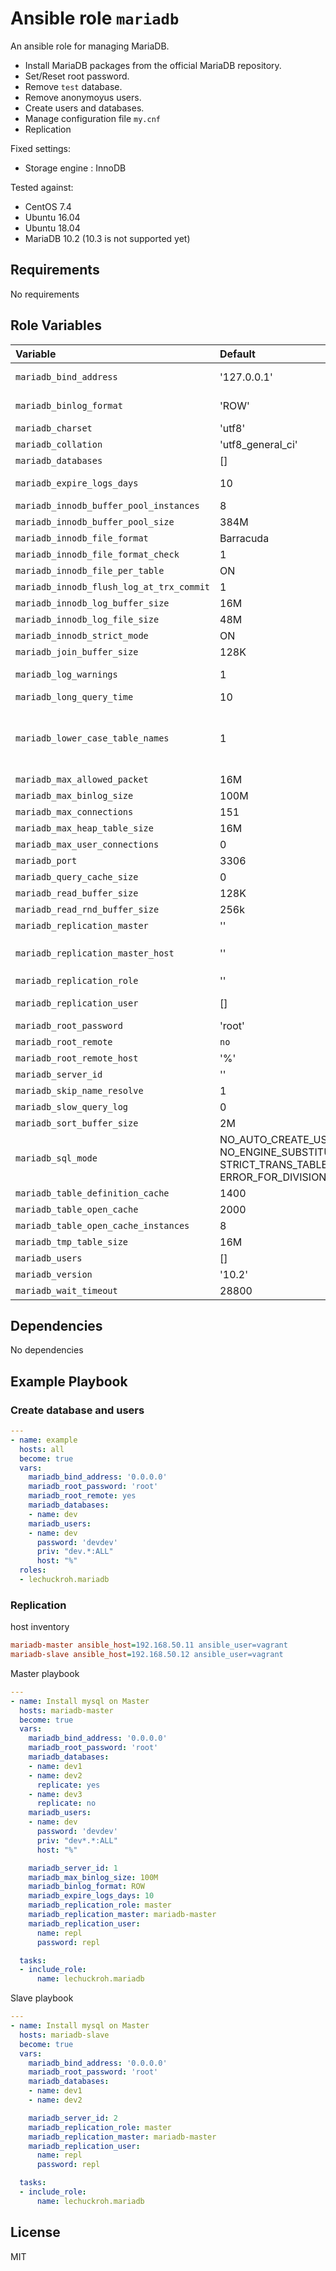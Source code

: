 # Ansible role `mariadb`

An ansible role for managing MariaDB.

* Install MariaDB packages from the official MariaDB repository.
* Set/Reset root password.
* Remove `test` database.
* Remove anonymoyus users.
* Create users and databases.
* Manage configuration file `my.cnf`
* Replication

Fixed settings:
* Storage engine : InnoDB

Tested against:
* CentOS 7.4
* Ubuntu 16.04
* Ubuntu 18.04
* MariaDB 10.2 (10.3 is not supported yet)

## Requirements

No requirements

## Role Variables

| Variable                                 | Default           | Comments                                                                                                    |
|:-----------------------------------------|:------------------|:------------------------------------------------------------------------------------------------------------|
| `mariadb_bind_address`                   | '127.0.0.1'       | IP address of the network interface to listen on. '0.0.0.0' for all interfaces. |
| `mariadb_binlog_format`                  | 'ROW'             | binary logging format (`STATEMENT`, `ROW`, `MIXED`) |
| `mariadb_charset`                        | 'utf8'            | |
| `mariadb_collation`                      | 'utf8_general_ci' | |
| `mariadb_databases`                      | []                | databases to add. See [mysql_db](http://docs.ansible.com/ansible/devel/modules/mysql_db_module.html#parameters) |
| `mariadb_expire_logs_days`               | 10                | the number of days before automatic removal of binary log files. |
| `mariadb_innodb_buffer_pool_instances`   | 8                 | |
| `mariadb_innodb_buffer_pool_size`        | 384M              | |
| `mariadb_innodb_file_format`             | Barracuda         | |
| `mariadb_innodb_file_format_check`       | 1                 | |
| `mariadb_innodb_file_per_table`          | ON                | |
| `mariadb_innodb_flush_log_at_trx_commit` | 1                 | |
| `mariadb_innodb_log_buffer_size`         | 16M               | |
| `mariadb_innodb_log_file_size`           | 48M               | |
| `mariadb_innodb_strict_mode`             | ON                | |
| `mariadb_join_buffer_size`               | 128K              | |
| `mariadb_log_warnings`                   | 1                 | 0: no warning logs. 1: critical warnings logged. >= 2: see manual. |
| `mariadb_long_query_time`                | 10                | |
| `mariadb_lower_case_table_names`         | 1                 | 0: case-sensitive(Linux), 1: stored in lowercase, case-insensitive(Windows), 2: stored as declared, compared in lowercase(OSX) |
| `mariadb_max_allowed_packet`             | 16M               | |
| `mariadb_max_binlog_size`                | 100M              | max binary log size (4096 byte ~ 1GB) |
| `mariadb_max_connections`                | 151               | |
| `mariadb_max_heap_table_size`            | 16M               | |
| `mariadb_max_user_connections`           | 0                 | |
| `mariadb_port`                           | 3306              | port number |
| `mariadb_query_cache_size`               | 0                 | |
| `mariadb_read_buffer_size`               | 128K              | |
| `mariadb_read_rnd_buffer_size`           | 256k              | |
| `mariadb_replication_master`             | ''                | replication master |
| `mariadb_replication_master_host`        | ''                | replication master host (default: `hostvars[mariadb_replication_master]['ansible_host']`) |
| `mariadb_replication_role`               | ''                | replication role (`master`, `slave`) |
| `mariadb_replication_user`               | []                | replication user (`name`, `password` required) |
| `mariadb_root_password`                  | 'root'            | root password |
| `mariadb_root_remote`                    | `no`              | `yes`: enable remote root login |
| `mariadb_root_remote_host`               | '%'               | remote root login enabled host |
| `mariadb_server_id`                      | ''                | server id (replication) |
| `mariadb_skip_name_resolve`              | 1                 | |
| `mariadb_slow_query_log`                 | 0                 | |
| `mariadb_sort_buffer_size`               | 2M                | |
| `mariadb_sql_mode`                       | NO_AUTO_CREATE_USER, NO_ENGINE_SUBSTITUTION, STRICT_TRANS_TABLES, ERROR_FOR_DIVISION_BY_ZERO | |
| `mariadb_table_definition_cache`         | 1400              | |
| `mariadb_table_open_cache`               | 2000              | |
| `mariadb_table_open_cache_instances`     | 8                 | |
| `mariadb_tmp_table_size`                 | 16M               | |
| `mariadb_users`                          | []                | users to add |
| `mariadb_version`                        | '10.2'            | MariaDB version to install |
| `mariadb_wait_timeout`                   | 28800             | |

## Dependencies

No dependencies

## Example Playbook
### Create database and users

```yaml
---
- name: example
  hosts: all
  become: true
  vars:
    mariadb_bind_address: '0.0.0.0'
    mariadb_root_password: 'root'
    mariadb_root_remote: yes
    mariadb_databases:
    - name: dev
    mariadb_users:
    - name: dev
      password: 'devdev'
      priv: "dev.*:ALL"
      host: "%"
  roles:
  - lechuckroh.mariadb     
```

### Replication
host inventory
```ini
mariadb-master ansible_host=192.168.50.11 ansible_user=vagrant
mariadb-slave ansible_host=192.168.50.12 ansible_user=vagrant
```

Master playbook
```yaml
---
- name: Install mysql on Master
  hosts: mariadb-master
  become: true
  vars:
    mariadb_bind_address: '0.0.0.0'
    mariadb_root_password: 'root'
    mariadb_databases:
    - name: dev1
    - name: dev2
      replicate: yes
    - name: dev3
      replicate: no
    mariadb_users:
    - name: dev
      password: 'devdev'
      priv: "dev*.*:ALL"
      host: "%"

    mariadb_server_id: 1
    mariadb_max_binlog_size: 100M
    mariadb_binlog_format: ROW
    mariadb_expire_logs_days: 10
    mariadb_replication_role: master
    mariadb_replication_master: mariadb-master
    mariadb_replication_user:
      name: repl
      password: repl

  tasks:
  - include_role:
      name: lechuckroh.mariadb
```

Slave playbook
```yaml
---
- name: Install mysql on Master
  hosts: mariadb-slave
  become: true
  vars:
    mariadb_bind_address: '0.0.0.0'
    mariadb_root_password: 'root'
    mariadb_databases:
    - name: dev1
    - name: dev2

    mariadb_server_id: 2
    mariadb_replication_role: master
    mariadb_replication_master: mariadb-master
    mariadb_replication_user:
      name: repl
      password: repl

  tasks:
  - include_role:
      name: lechuckroh.mariadb
```

## License
MIT
